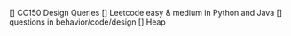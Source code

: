 [] CC150 Design Queries
[] Leetcode easy & medium in Python and Java
[] questions in behavior/code/design
[] Heap
